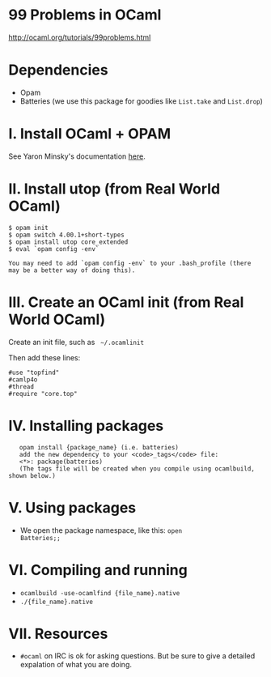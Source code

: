 # 99 Problems in OCaml
http://ocaml.org/tutorials/99problems.html

# Dependencies
* Opam
* Batteries (we use this package for goodies like <code>List.take</code> and <code>List.drop</code>)

# I. Install OCaml + OPAM
See Yaron Minsky's documentation 
[here](https://bitbucket.org/yminsky/core-hello-world/src/dbca0beb206aa595c748664ab19ed547fee7f20e/PREREQUISITES.md?at=default).

# II. Install utop (from Real World OCaml)
	$ opam init
	$ opam switch 4.00.1+short-types
	$ opam install utop core_extended 
	$ eval `opam config -env`

	You may need to add `opam config -env` to your .bash_profile (there may be a better way of doing this).

# III. Create an OCaml init (from Real World OCaml)
Create an init file, such as <code> ~/.ocamlinit</code>

Then add these lines:
	
	#use "topfind"
	#camlp4o
	#thread
	#require "core.top"

# IV. Installing packages
	   opam install {package_name} (i.e. batteries)
	   add the new dependency to your <code>_tags</code> file:
	   <*>: package(batteries)
	   (The tags file will be created when you compile using ocamlbuild, shown below.)

# V. Using packages
* We open the package namespace, like this: <code>open Batteries;;</code>

# VI. Compiling and running
* <code>ocamlbuild -use-ocamlfind {file_name}.native</code>
* <code>./{file_name}.native</code>

# VII. Resources
* <code>#ocaml</code> on IRC is ok for asking questions. But be sure to give a detailed expalation of what you are doing. 








